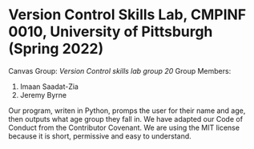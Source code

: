 # Version Control Skills Lab, CMPINF 0010, University of Pittsburgh (Spring 2022)

Canvas Group: *Version Control skills lab group 20*
Group Members:
1. Imaan Saadat-Zia
2. Jeremy Byrne

Our program, writen in Python, promps the user for their name and age, then outputs what age group they fall in.
We have adapted our Code of Conduct from the Contributor Covenant.
We are using the MIT license because it is short, permissive and easy to understand.